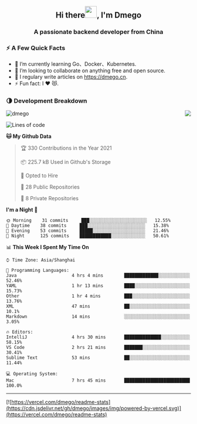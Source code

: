 <h2 align="center">Hi there<img src="https://cdn.jsdelivr.net/gh/dmego/images/img/Hi.gif" height="32" />, I'm Dmego </h2>
<h3 align="center">A passionate backend developer from China</h3>

### ⚡️ A Few Quick Facts

<ul>
    <li> 🌱 I’m currently learning Go、Docker、Kubernetes.</li>
    <li> 👯 I’m looking to collaborate on anything free and open source.</li>
    <li> 📝 I regulary write articles on <a href="https://dmego.cn">https://dmego.cn</a>.</li>
    <li> ⚡ Fun fact: I ❤️ 😻.</li>
</ul>

### 🌗 Development Breakdown

<img src="https://komarev.com/ghpvc/?username=dmego" alt="dmego" />

<img align="right" src="https://readme-stats-dmego.vercel.app/api?username=dmego&show_icons=true&icon_color=1573B3&hide_title=true&text_color=718096&bg_color=00000000&hide_border=true"/>

<!--START_SECTION:waka-->
![Lines of code](https://img.shields.io/badge/From%20Hello%20World%20I%27ve%20Written-242798%20lines%20of%20code-blue)

**🐱 My Github Data** 

> 🏆 330 Contributions in the Year 2021
 > 
> 📦 225.7 kB Used in Github's Storage 
 > 
> 💼 Opted to Hire
 > 
> 📜 28 Public Repositories 
 > 
> 🔑 8 Private Repositories  
 > 
**I'm a Night 🦉** 

```text
🌞 Morning    31 commits     ███░░░░░░░░░░░░░░░░░░░░░░   12.55% 
🌆 Daytime    38 commits     ███░░░░░░░░░░░░░░░░░░░░░░   15.38% 
🌃 Evening    53 commits     █████░░░░░░░░░░░░░░░░░░░░   21.46% 
🌙 Night      125 commits    ████████████░░░░░░░░░░░░░   50.61%

```


📊 **This Week I Spent My Time On** 

```text
⌚︎ Time Zone: Asia/Shanghai

💬 Programming Languages: 
Java                     4 hrs 4 mins        █████████████░░░░░░░░░░░░   52.46% 
YAML                     1 hr 13 mins        ████░░░░░░░░░░░░░░░░░░░░░   15.73% 
Other                    1 hr 4 mins         ███░░░░░░░░░░░░░░░░░░░░░░   13.76% 
XML                      47 mins             ██░░░░░░░░░░░░░░░░░░░░░░░   10.1% 
Markdown                 14 mins             ░░░░░░░░░░░░░░░░░░░░░░░░░   3.05%

🔥 Editors: 
IntelliJ                 4 hrs 30 mins       ██████████████░░░░░░░░░░░   58.15% 
VS Code                  2 hrs 21 mins       ███████░░░░░░░░░░░░░░░░░░   30.41% 
Sublime Text             53 mins             ██░░░░░░░░░░░░░░░░░░░░░░░   11.44%

💻 Operating System: 
Mac                      7 hrs 45 mins       █████████████████████████   100.0%

```


<!--END_SECTION:waka-->

---

[![https://vercel.com/dmego/readme-stats](https://cdn.jsdelivr.net/gh/dmego/images/img/powered-by-vercel.svg)](https://vercel.com/dmego/readme-stats)

